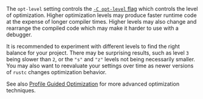 The `opt-level` setting controls the [`-C opt-level` flag](https://doc.rust-lang.org/rustc/codegen-options/index.html#opt-level) which controls the level
of optimization. Higher optimization levels may produce faster runtime code at
the expense of longer compiler times. Higher levels may also change and
rearrange the compiled code which may make it harder to use with a debugger.

It is recommended to experiment with different levels to find the right
balance for your project. There may be surprising results, such as level `3`
being slower than `2`, or the `"s"` and `"z"` levels not being necessarily
smaller. You may also want to reevaluate your settings over time as newer
versions of `rustc` changes optimization behavior.

See also [Profile Guided Optimization](https://doc.rust-lang.org/rustc/profile-guided-optimization.html) for more advanced optimization
techniques.